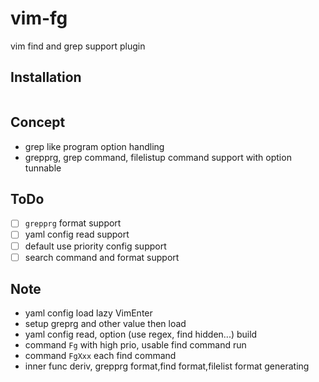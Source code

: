 # vim-fg

vim find and grep support plugin

## Installation

```vim
```

## Concept

- grep like program option handling
- grepprg, grep command, filelistup command support with option
  tunnable

## ToDo

- [ ] `grepprg` format support
- [ ] yaml config read support
- [ ] default use priority config support
- [ ] search command and format support

## Note

- yaml config load lazy VimEnter
- setup greprg and other value then load
- yaml config read, option (use regex, find hidden...) build
- command `Fg` with high prio, usable find command run
- command `FgXxx` each find command
- inner func deriv, grepprg format,find format,filelist format generating
